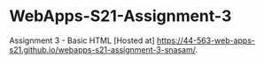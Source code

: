 # WebApps-S21-Assignment-3
Assignment 3 - Basic HTML
[Hosted at] https://44-563-web-apps-s21.github.io/webapps-s21-assignment-3-snasam/.
